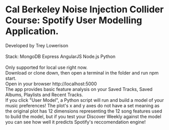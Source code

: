 # Cal Berkeley Noise Injection Collider Course: Spotify User Modelling Application.
Developed by Trey Lowerison<br />
<br />
Stack: MongoDB Express AngularJS Node.js Python<br />
<br />
Only supported for local use right now.<br />
Download or clone down, then open a terminal in the folder and run npm start.<br />
Open in your browser http://localhost:5000<br />
The app provides basic feature analysis on your Saved Tracks, Saved Albums, Playlists and Recent Tracks.<br />
If you click "User Model", a Python script will run and build a model of your music preferences! The plot's x and y axes do not have a set meaning as the original plot has 12 dimensions representing the 12 song features used to build the model, but if you test your Discover Weekly against the model you can see how well it predicts Spotify's reccomendation engine!<br />